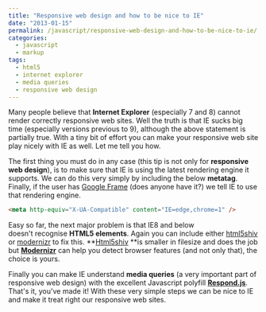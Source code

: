 ```yaml
---
title: "Responsive web design and how to be nice to IE"
date: "2013-01-15"
permalink: /javascript/responsive-web-design-and-how-to-be-nice-to-ie/
categories:
  - javascript
  - markup
tags:
  - html5
  - internet explorer
  - media queries
  - responsive web design
---
```


Many people believe that **Internet Explorer** (especially 7 and 8) cannot render correctly responsive web sites. Well the truth is that IE sucks big time (especially versions previous to 9), although the above statement is partially true. With a tiny bit of effort you can make your responsive web site play nicely with IE as well. Let me tell you how.

The first thing you must do in any case (this tip is not only for **responsive web design**), is to make sure that IE is using the latest rendering engine it supports. We can do this very simply by including the below **metatag**. Finally, if the user has [Google Frame](https://www.chromium.org/developers/how-tos/chrome-frame-getting-started "Google Chrome frame") (does anyone have it?) we tell IE to use that rendering engine.

```html
<meta http-equiv="X-UA-Compatible" content="IE=edge,chrome=1" />
```

Easy so far, the next major problem is that IE8 and below doesn't recognise **HTML5 elements**. Again you can include either [html5shiv](http://code.google.com/p/html5shiv/ "html5shiv") or [modernizr](http://modernizr.com/ "modernizr") to fix this. **[Html5shiv](http://code.google.com/p/html5shiv/ "html5shiv") **is smaller in filesize and does the job but **[Modernizr](http://modernizr.com/ "modernizr")** can help you detect browser features (and not only that), the choice is yours.

Finally you can make IE understand **media queries** (a very important part of responsive web design) with the excellent Javascript polyfill **[Respond.js](https://github.com/scottjehl/Respond "Respond.js")**. That's it, you've made it! With these very simple steps we can be nice to IE and make it treat right our responsive web sites.
